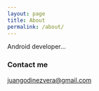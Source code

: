 ```yaml
---
layout: page
title: About
permalink: /about/
---
```


Android developer...

### Contact me

[juangodinezvera@gmail.com](mailto:juangodinezvera@gmail.com)
